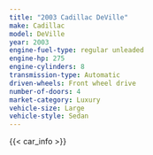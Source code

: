 ```yaml
---
title: "2003 Cadillac DeVille"
make: Cadillac
model: DeVille
year: 2003
engine-fuel-type: regular unleaded
engine-hp: 275
engine-cylinders: 8
transmission-type: Automatic
driven-wheels: Front wheel drive
number-of-doors: 4
market-category: Luxury
vehicle-size: Large
vehicle-style: Sedan
---
```


{{< car_info >}}
